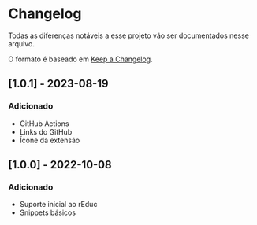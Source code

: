 # Changelog
Todas as diferenças notáveis a esse projeto vão ser documentados nesse arquivo.

O formato é baseado em [Keep a Changelog](https://keepachangelog.com/en/1.0.0/).

## [1.0.1] - 2023-08-19
### Adicionado
- GitHub Actions
- Links do GitHub
- Ícone da extensão

## [1.0.0] - 2022-10-08
### Adicionado
- Suporte inicial ao rEduc
- Snippets básicos